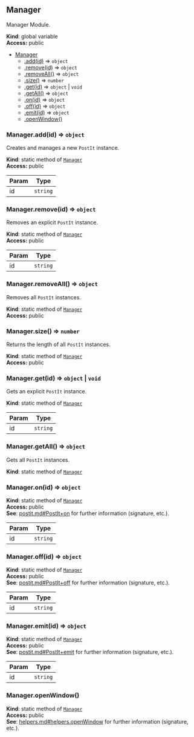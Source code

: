 <a name="Manager"></a>
## Manager
Manager Module.

**Kind**: global variable  
**Access:** public  

* [Manager](#Manager)
    * [.add(id)](#Manager.add) ⇒ <code>object</code>
    * [.remove(id)](#Manager.remove) ⇒ <code>object</code>
    * [.removeAll()](#Manager.removeAll) ⇒ <code>object</code>
    * [.size()](#Manager.size) ⇒ <code>number</code>
    * [.get(id)](#Manager.get) ⇒ <code>object</code> &#124; <code>void</code>
    * [.getAll()](#Manager.getAll) ⇒ <code>object</code>
    * [.on(id)](#Manager.on) ⇒ <code>object</code>
    * [.off(id)](#Manager.off) ⇒ <code>object</code>
    * [.emit(id)](#Manager.emit) ⇒ <code>object</code>
    * [.openWindow()](#Manager.openWindow)

<a name="Manager.add"></a>
### Manager.add(id) ⇒ <code>object</code>
Creates and manages a new `PostIt` instance.

**Kind**: static method of <code>[Manager](#Manager)</code>  
**Access:** public  

| Param | Type |
| --- | --- |
| id | <code>string</code> | 

<a name="Manager.remove"></a>
### Manager.remove(id) ⇒ <code>object</code>
Removes an explicit `PostIt` instance.

**Kind**: static method of <code>[Manager](#Manager)</code>  
**Access:** public  

| Param | Type |
| --- | --- |
| id | <code>string</code> | 

<a name="Manager.removeAll"></a>
### Manager.removeAll() ⇒ <code>object</code>
Removes all `PostIt` instances.

**Kind**: static method of <code>[Manager](#Manager)</code>  
**Access:** public  
<a name="Manager.size"></a>
### Manager.size() ⇒ <code>number</code>
Returns the length of all `PostIt` instances.

**Kind**: static method of <code>[Manager](#Manager)</code>  
**Access:** public  
<a name="Manager.get"></a>
### Manager.get(id) ⇒ <code>object</code> &#124; <code>void</code>
Gets an explicit `PostIt` instance.

**Kind**: static method of <code>[Manager](#Manager)</code>  

| Param | Type |
| --- | --- |
| id | <code>string</code> | 

<a name="Manager.getAll"></a>
### Manager.getAll() ⇒ <code>object</code>
Gets all `PostIt` instances.

**Kind**: static method of <code>[Manager](#Manager)</code>  
<a name="Manager.on"></a>
### Manager.on(id) ⇒ <code>object</code>
**Kind**: static method of <code>[Manager](#Manager)</code>  
**Access:** public  
**See**: [postit.md#PostIt+on](postit.md#PostIt+on) for further information (signature, etc.).  

| Param | Type |
| --- | --- |
| id | <code>string</code> | 

<a name="Manager.off"></a>
### Manager.off(id) ⇒ <code>object</code>
**Kind**: static method of <code>[Manager](#Manager)</code>  
**Access:** public  
**See**: [postit.md#PostIt+off](postit.md#PostIt+off) for further information (signature, etc.).  

| Param | Type |
| --- | --- |
| id | <code>string</code> | 

<a name="Manager.emit"></a>
### Manager.emit(id) ⇒ <code>object</code>
**Kind**: static method of <code>[Manager](#Manager)</code>  
**Access:** public  
**See**: [postit.md#PostIt+emit](postit.md#PostIt+emit) for further information (signature, etc.).  

| Param | Type |
| --- | --- |
| id | <code>string</code> | 

<a name="Manager.openWindow"></a>
### Manager.openWindow()
**Kind**: static method of <code>[Manager](#Manager)</code>  
**Access:** public  
**See**: [helpers.md#helpers.openWindow](helpers.md#helpers.openWindow) for further information (signature, etc.).  

